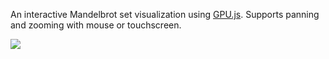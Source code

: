 An interactive Mandelbrot set visualization using [GPU.js](https://github.com/gpujs/gpu.js/). Supports panning and zooming with mouse or touchscreen.

![](https://user-images.githubusercontent.com/10314059/81509110-0ac7b580-92ce-11ea-9c60-5a7499c25008.png)